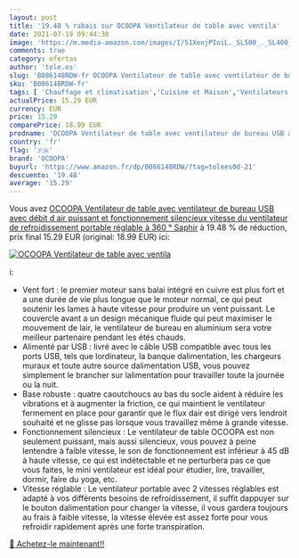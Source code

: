 ```yaml
---
layout: post
title: '19.48 % rabais sur OCOOPA Ventilateur de table avec ventila'
date: 2021-07-19 09:44:30
image: 'https://m.media-amazon.com/images/I/51XenjPIoiL._SL500_._SL400_.jpg'
comments: true
category: ofertas
author: 'tole.es'
slug: 'B086148RDW-fr OCOOPA Ventilateur de table avec ventilateur de bureau USB...'
sku: 'B086148RDW-fr'
tags: [ 'Chauffage et climatisation','Cuisine et Maison','Ventilateurs','Ventilateurs de table','ocoopa', ]
actualPrice: 15.29 EUR
currency: EUR
price: 15.29
comparePrice: 18.99 EUR
prodname: 'OCOOPA Ventilateur de table avec ventilateur de bureau USB avec débit d air puissant et fonctionnement silencieux  vitesse du ventilateur de refroidissement portable réglable à 360 ° Saphir'
country: 'fr'
flag: '🇫🇷'
brand: 'OCOOPA'
buyurl: 'https://www.amazon.fr/dp/B086148RDW/?tag=tolees0d-21'
descuento: '19.48'
average: '15.29'
---
```


Vous avez [OCOOPA Ventilateur de table avec ventilateur de bureau USB avec débit d air puissant et fonctionnement silencieux  vitesse du ventilateur de refroidissement portable réglable à 360 ° Saphir](https://www.amazon.fr/dp/B086148RDW/?tag=tolees0d-21)  à  19.48 % de réduction, prix final  15.29 EUR (original: 18.99 EUR) ici:

[![OCOOPA Ventilateur de table avec ventila](https://m.media-amazon.com/images/I/51XenjPIoiL._SL500_._SL400_.jpg)](https://www.amazon.fr/dp/B086148RDW/?tag=tolees0d-21)

ℹ️:

- Vent fort : le premier moteur sans balai intégré en cuivre est plus fort et a une durée de vie plus longue que le moteur normal, ce qui peut soutenir les lames à haute vitesse pour produire un vent puissant. Le couvercle avant a un design mécanique fluide qui peut maximiser le mouvement de lair, le ventilateur de bureau en aluminium sera votre meilleur partenaire pendant les étés chauds.
- Alimenté par USB : livré avec le câble USB compatible avec tous les ports USB, tels que lordinateur, la banque dalimentation, les chargeurs muraux et toute autre source dalimentation USB, vous pouvez simplement le brancher sur lalimentation pour travailler toute la journée ou la nuit.
- Base robuste : quatre caoutchoucs au bas du socle aident à réduire les vibrations et à augmenter la friction, ce qui maintient le ventilateur fermement en place pour garantir que le flux dair est dirigé vers lendroit souhaité et ne glisse pas lorsque vous travaillez même à grande vitesse.
- Fonctionnement silencieux : Le ventilateur de table OCOOPA est non seulement puissant, mais aussi silencieux, vous pouvez à peine lentendre à faible vitesse, le son de fonctionnement est inférieur à 45 dB à haute vitesse, ce qui est indétectable et ne perturbera pas ce que vous faites, le mini ventilateur est idéal pour étudier, lire, travailler, dormir, faire du yoga, etc.
- Vitesse réglable : Le ventilateur portable avec 2 vitesses réglables est adapté à vos différents besoins de refroidissement, il suffit dappuyer sur le bouton dalimentation pour changer la vitesse, il vous gardera toujours au frais à faible vitesse, la vitesse élevée est assez forte pour vous refroidir rapidement après une forte transpiration.

[🛒 Achetez-le maintenant!!](https://www.amazon.fr/dp/B086148RDW/?tag=tolees0d-21)
